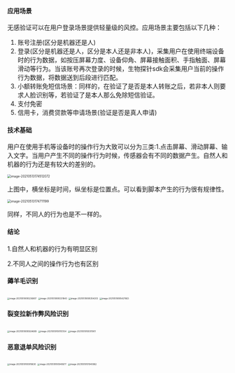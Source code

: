 #### 应用场景

无感验证可以在用户登录场景提供轻量级的风控。应用场景主要包括以下几种：

1. 账号注册(区分是机器还是人)
2. 登录(区分是机器还是人，区分是本人还是非本人)，采集用户在使用终端设备时的行为数据，如按压屏幕力度、设备仰角、屏幕接触面积、手指触面、屏幕滑动等行为。当该账号再次登录的时候，生物探针sdk会采集用户当前的操作行为数据，将数据送到后段进行匹配。
3. 小额转账免短信场景：同样的，在验证了是否是本人转账之后，若非本人则要求人脸识别等，若验证了是本人那么免除短信验证。
4. 支付免密
5. 信用卡，消费贷款等申请场景(验证是否是真人申请)



#### 技术基础

用户在使用手机等设备时的操作行为大致可以分为三类:1.点击屏幕、滑动屏幕、输入文字。当用户产生不同的操作行为时候，传感器会有不同的数据产生。自然人和机器的行为还是有较大的差别的。

<img src="/Users/eason/Library/Application%20Support/typora-user-images/image-20210513174512072.png" alt="image-20210513174512072" style="zoom:50%;" />

上图中，横坐标是时间，纵坐标是位置点。可以看到脚本产生的行为很有规律性。

<img src="/Users/eason/Library/Application%20Support/typora-user-images/image-20210513174711199.png" alt="image-20210513174711199" style="zoom:50%;" />

同样，不同人的行为也是不一样的。

#### 结论

1.自然人和机器的行为有明显区别

2.不同人之间的操作行为也有区别

#### 薅羊毛识别

<img src="/Users/eason/Library/Application%20Support/typora-user-images/image-20210519095236807.png" alt="image-20210519095236807" style="zoom:33%;" />

<img src="/Users/eason/Library/Application%20Support/typora-user-images/image-20210519095331843.png" alt="image-20210519095331843" style="zoom:33%;" />

<img src="/Users/eason/Library/Application%20Support/typora-user-images/image-20210519095354203.png" alt="image-20210519095354203" style="zoom:33%;" />

<img src="/Users/eason/Library/Application%20Support/typora-user-images/image-20210519095427663.png" alt="image-20210519095427663" style="zoom:33%;" />

#### 裂变拉新作弊风险识别

<img src="/Users/eason/Library/Application%20Support/typora-user-images/image-20210519095924689.png" alt="image-20210519095924689" style="zoom:33%;" />

<img src="/Users/eason/Library/Application%20Support/typora-user-images/image-20210519100151354.png" alt="image-20210519100151354" style="zoom:33%;" />

<img src="/Users/eason/Library/Application%20Support/typora-user-images/image-20210519100311901.png" alt="image-20210519100311901" style="zoom:33%;" />

#### 恶意退单风险识别

<img src="/Users/eason/Library/Application%20Support/typora-user-images/image-20210519100919630.png" alt="image-20210519100919630" style="zoom:33%;" />

<img src="/Users/eason/Library/Application%20Support/typora-user-images/image-20210519100940677.png" alt="image-20210519100940677" style="zoom:33%;" />

<img src="/Users/eason/Library/Application%20Support/typora-user-images/image-20210519101040962.png" alt="image-20210519101040962" style="zoom:33%;" />